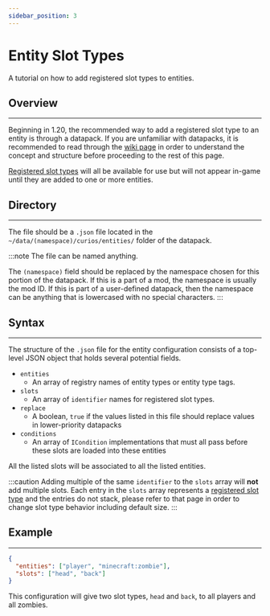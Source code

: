 ```yaml
---
sidebar_position: 3
---
```


# Entity Slot Types

A tutorial on how to add registered slot types to entities.

## Overview
---
Beginning in 1.20, the recommended way to add a registered slot type to an entity is through a datapack. If you are
unfamiliar with datapacks, it is recommended to read through the [wiki page](https://minecraft.fandom.com/wiki/Data_pack)
in order to understand the concept and structure before proceeding to the rest of this page.

[Registered slot types](slot-register.md) will all be available for use but will not appear in-game until they are
added to one or more entities.

## Directory
---
The file should be a `.json` file located in the `~/data/(namespace)/curios/entities/` folder of the datapack.

:::note
The file can be named anything.

The `(namespace)` field should be replaced by the namespace chosen for this portion of the datapack. If this is a part
of a mod, the namespace is usually the mod ID. If this is part of a user-defined datapack, then the namespace can be
anything that is lowercased with no special characters.
:::

## Syntax
---
The structure of the `.json` file for the entity configuration consists of a top-level JSON object that holds several
potential fields.

* `entities`
  * An array of registry names of entity types or entity type tags.
* `slots`
  * An array of `identifier` names for registered slot types.
* `replace`
  * A boolean, `true` if the values listed in this file should replace values in lower-priority datapacks
* `conditions`
  * An array of `ICondition` implementations that must all pass before these slots are loaded into these entities

All the listed slots will be associated to all the listed entities.

:::caution
Adding multiple of the same `identifier` to the `slots` array will **not** add multiple slots. Each entry in the `slots`
array represents a [registered slot type](slot-register.md) and the entries do not stack, please refer to that page in
order to change slot type behavior including default size.
:::

## Example
---
```json
{
  "entities": ["player", "minecraft:zombie"],
  "slots": ["head", "back"]
}
```
This configuration will give two slot types, `head` and `back`, to all players and all zombies.
  